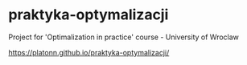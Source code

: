 # praktyka-optymalizacji
Project for 'Optimalization in practice' course - University of Wroclaw

https://platonn.github.io/praktyka-optymalizacji/
